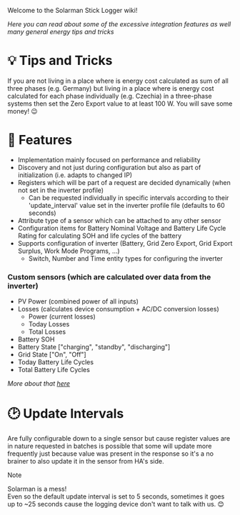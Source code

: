 Welcome to the Solarman Stick Logger wiki!  

_Here you can read about some of the excessive integration features as well many general energy tips and tricks_

# 💡 Tips and Tricks

If you are not living in a place where is energy cost calculated as sum of all three phases (e.g. Germany) but living in a place where is energy cost calculated for each phase individually (e.g. Czechia) in a three-phase systems then set the Zero Export value to at least 100 W. You will save some money! 😉

# 🎁 Features
- Implementation mainly focused on performance and reliability
- Discovery and not just during configuration but also as part of initialization (i.e. adapts to changed IP)
- Registers which will be part of a request are decided dynamically (when not set in the inverter profile)
  - Can be requested individually in specific intervals according to their 'update_interval' value set in the inverter profile file (defaults to 60 seconds)
- Attribute type of a sensor which can be attached to any other sensor
- Configuration items for Battery Nominal Voltage and Battery Life Cycle Rating for calculating SOH and life cycles of the battery
- Supports configuration of inverter (Battery, Grid Zero Export, Grid Export Surplus, Work Mode Programs, ...)
  - Switch, Number and Time entity types for configuring the inverter

### Custom sensors (which are calculated over data from the inverter)
- PV Power (combined power of all inputs)
- Losses (calculates device consumption + AC/DC conversion losses)
  - Power (current losses)
  - Today Losses
  - Total Losses
- Battery SOH
- Battery State ["charging", "standby", "discharging"]
- Grid State ["On", "Off"]
- Today Battery Life Cycles
- Total Battery Life Cycles

_More about that [here](https://github.com/davidrapan/ha-solarman/wiki/Custom-sensors)_

# 🕑 Update Intervals

Are fully configurable down to a single sensor but cause register values are in nature requested in batches is possible that some will update more frequently just because value was present in the response so it's a no brainer to also update it in the sensor from HA's side.

> [!NOTE]  
> Solarman is a mess!  
> Even so the default update interval is set to 5 seconds, sometimes it goes up to ~25 seconds cause the logging device don't want to talk with us. 😊